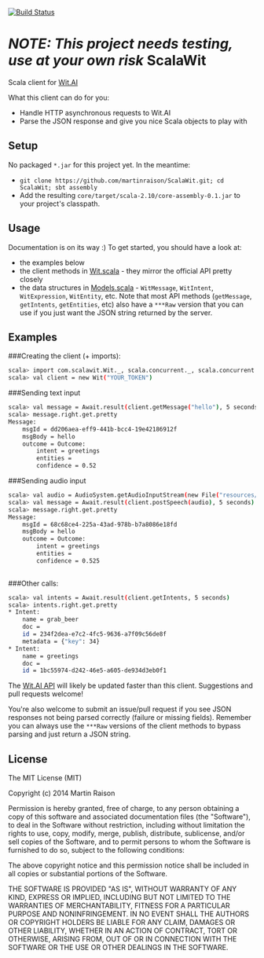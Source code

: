 [![Build Status](https://travis-ci.org/martinraison/ScalaWit.png)](https://travis-ci.org/martinraison/ScalaWit)

*NOTE: This project needs testing, use at your own risk*
ScalaWit
========

Scala client for [Wit.AI](http://www.wit.ai)

What this client can do for you:

* Handle HTTP asynchronous requests to Wit.AI
* Parse the JSON response and give you nice Scala objects to play with

## Setup

No packaged `*.jar` for this project yet. In the meantime:
* `git clone https://github.com/martinraison/ScalaWit.git; cd ScalaWit; sbt assembly`
* Add the resulting `core/target/scala-2.10/core-assembly-0.1.jar` to your project's classpath.

## Usage

Documentation is on its way :) To get started, you should have a look at:
* the examples below
* the client methods in [Wit.scala](https://github.com/martinraison/ScalaWit/blob/master/core/src/main/scala/com/scalawit/Wit.scala) - they mirror the official API pretty closely
* the data structures in [Models.scala](https://github.com/martinraison/ScalaWit/blob/master/core/src/main/scala/com/scalawit/Models.scala) - `WitMessage`, `WitIntent`, `WitExpression`, `WitEntity`, etc. Note that most API methods (`getMessage`, `getIntents`, `getEntities`, etc) also have a `***Raw` version that you can use if you just want the JSON string returned by the server.

## Examples


###Creating the client (+ imports):
```bash
scala> import com.scalawit.Wit._, scala.concurrent._, scala.concurrent.duration._, javax.sound.sampled._, java.io._
scala> val client = new Wit("YOUR_TOKEN")
```

###Sending text input
```bash
scala> val message = Await.result(client.getMessage("hello"), 5 seconds)
scala> message.right.get.pretty
Message:
    msgId = dd206aea-eff9-441b-bcc4-19e42186912f
    msgBody = hello
    outcome = Outcome:
        intent = greetings
        entities = 
        confidence = 0.52
```

###Sending audio input
```bash
scala> val audio = AudioSystem.getAudioInputStream(new File("resources/hello.wav"))
scala> val message = Await.result(client.postSpeech(audio), 5 seconds)
scala> message.right.get.pretty
Message:
    msgId = 68c68ce4-225a-43ad-978b-b7a8086e18fd
    msgBody = hello
    outcome = Outcome:
        intent = greetings
        entities = 
        confidence = 0.525
        
```

###Other calls:

```bash
scala> val intents = Await.result(client.getIntents, 5 seconds)
scala> intents.right.get.pretty
* Intent:
    name = grab_beer
    doc = 
    id = 234f2dea-e7c2-4fc5-9636-a7f09c56de8f
    metadata = {"key": 34}
* Intent:
    name = greetings
    doc = 
    id = 1bc55974-d242-46e5-a605-de934d3eb0f1
```

The [Wit.AI API](https://wit.ai/docs/api) will likely be updated faster than this client.
Suggestions and pull requests welcome!

You're also welcome to submit an issue/pull request if you see JSON responses not being parsed correctly (failure or missing fields). Remember you can always use the `***Raw` versions of the client methods to bypass parsing and just return a JSON string.

## License

The MIT License (MIT)

Copyright (c) 2014 Martin Raison

Permission is hereby granted, free of charge, to any person obtaining a copy
of this software and associated documentation files (the "Software"), to deal
in the Software without restriction, including without limitation the rights
to use, copy, modify, merge, publish, distribute, sublicense, and/or sell
copies of the Software, and to permit persons to whom the Software is
furnished to do so, subject to the following conditions:

The above copyright notice and this permission notice shall be included in
all copies or substantial portions of the Software.

THE SOFTWARE IS PROVIDED "AS IS", WITHOUT WARRANTY OF ANY KIND, EXPRESS OR
IMPLIED, INCLUDING BUT NOT LIMITED TO THE WARRANTIES OF MERCHANTABILITY,
FITNESS FOR A PARTICULAR PURPOSE AND NONINFRINGEMENT. IN NO EVENT SHALL THE
AUTHORS OR COPYRIGHT HOLDERS BE LIABLE FOR ANY CLAIM, DAMAGES OR OTHER
LIABILITY, WHETHER IN AN ACTION OF CONTRACT, TORT OR OTHERWISE, ARISING FROM,
OUT OF OR IN CONNECTION WITH THE SOFTWARE OR THE USE OR OTHER DEALINGS IN
THE SOFTWARE.
